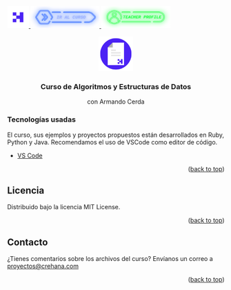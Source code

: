 <div id="top">
  <a href="https://www.crehana.com">
    <img src="images/logo.png" alt="Logo" width="50" height="50">
  </a>
  <a href="https://www.crehana.com/clases/v2/12524/detalle/">
    <img src="images/curso.png" alt="Logo" width="160" height="50">
  </a>
  <a href="https://www.linkedin.com/in/armando-cerda/">
    <img src="images/teacher.png" alt="Logo" width="160" height="50">
  </a>
</div>

<!-- PROJECT LOGO -->
<br />
<div align="center">
  <a href="https://github.com/algoritmos_estructuras_datos-acerda">
    <img src="images/project.png" alt="Logo" width="80" height="80">
  </a>

  <h3 align="center">Curso de Algoritmos y Estructuras de Datos</h3>
  <p align="center">con Armando Cerda</h3> 
</div>

### Tecnologías usadas

El curso, sus ejemplos y proyectos propuestos están desarrollados en Ruby, Python y Java.
Recomendamos el uso de VSCode como editor de código.

* [VS Code](https://code.visualstudio.com)

<p align="right">(<a href="#top">back to top</a>)</p>

<!-- LICENSE -->
## Licencia

Distribuido bajo la licencia MIT License. 

<p align="right">(<a href="#top">back to top</a>)</p>

<!-- CONTACT -->
## Contacto

¿Tienes comentarios sobre los archivos del curso? Envíanos un correo a proyectos@crehana.com

<p align="right">(<a href="#top">back to top</a>)</p>
